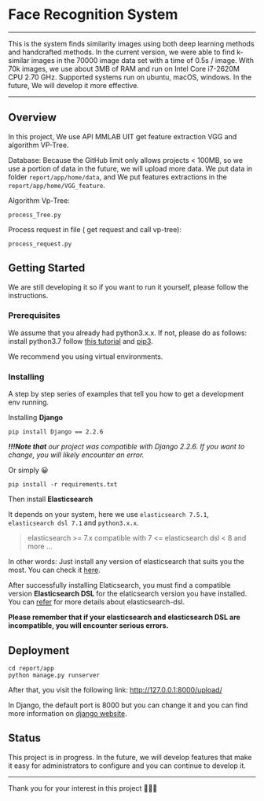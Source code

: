 # Face Recognition System
___
This is the system finds similarity images using both deep learning methods and handcrafted methods. In the current version, we were able to find k-similar images in the 70000 image data set with a time of 0.5s / image. With 70k images, we use about 3MB of RAM and run on Intel Core i7-2620M CPU 2.70 GHz. Supported systems run on ubuntu, macOS, windows. In the future, We will develop it more effective.
___
## Overview
In this project, We use API MMLAB UIT get feature extraction VGG and algorithm VP-Tree.

Database: Because the GitHub limit only allows projects < 100MB, so we use a portion of data in the future, we will upload more data.
We put data in folder `report/app/home/data`, and We put features extractions in the `report/app/home/VGG_feature`.

Algorithm Vp-Tree:
```
process_Tree.py
```
Process request in file ( get request and call vp-tree):
```
process_request.py
```
## Getting Started
We are still developing it so if you want to run it yourself, please follow the instructions.

### Prerequisites
We assume that you already had python3.x.x. If not, please do as follows: install python3.7 follow [this tutorial](https://linuxize.com/post/how-to-install-python-3-7-on-ubuntu-18-04/) and [pip3](https://linuxize.com/post/how-to-install-pip-on-ubuntu-18.04/).

We recommend you using virtual environments.

### Installing
A step by step series of examples that tell you how to get a development env running.

Installing **Django**
```
pip install Django == 2.2.6
```
***!!!Note that** our project was compatible with Django 2.2.6.  If you want to change, you will likely encounter an error.*

Or simply 😀
```
pip install -r requirements.txt
```

Then install **Elasticsearch**

It depends on your system, here we use `elasticsearch 7.5.1`, `elasticsearch dsl 7.1` and `python3.x.x`.
>elasticsearch >= 7.x compatible with 7 <= elasticsearch dsl < 8 and more ...

In other words: Just install any version of elasticsearch that suits you the most. You can check it [here](https://www.elastic.co/guide/en/elasticsearch/reference/current/install-elasticsearch.html).

After successfully installing Elaticsearch, you must find a compatible version **Elasticsearch DSL** for the elaticsearch version you have installed. You can [refer](https://elasticsearch-dsl.readthedocs.io/en/latest/) for more details about elasticsearch-dsl.

**Please remember that if your elasticsearch and elasticsearch DSL are incompatible, you will encounter serious errors.**

## Deployment
```
cd report/app
python manage.py runserver
```
After that, you visit the following link: http://127.0.0.1:8000/upload/

In Django, the default port is 8000 but you can change it and you can find more information on [django website](https://www.djangoproject.com/).

## Status
This project is in progress. In the future, we will develop features that make it easy for administrators to configure and you can continue to develop it.
___
Thank you for your interest in this project 💖💖💖
